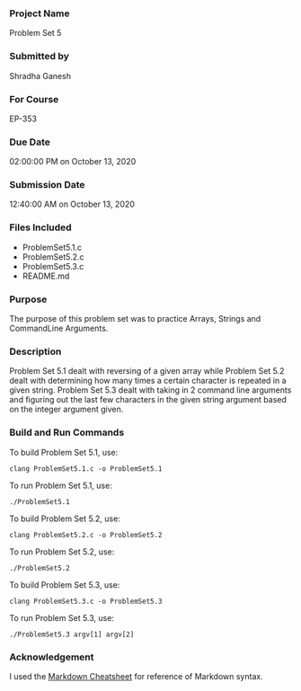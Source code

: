 ### Project Name

Problem Set 5

### Submitted by 

Shradha Ganesh

### For Course

EP-353

### Due Date

02:00:00 PM on October 13, 2020 

### Submission Date

12:40:00 AM on October 13, 2020 

### Files Included

* ProblemSet5.1.c
* ProblemSet5.2.c
* ProblemSet5.3.c
* README.md

### Purpose

The purpose of this problem set was to practice Arrays, Strings and CommandLine Arguments. 

### Description

Problem Set 5.1 dealt with reversing of a given array while Problem Set 5.2 dealt with determining how many times a certain character is repeated in a given string. Problem Set 5.3 dealt with taking in 2 command line arguments and figuring out the last few characters in the given string argument based on the integer argument given. 

### Build and Run Commands

To build Problem Set 5.1, use: 

`clang ProblemSet5.1.c -o ProblemSet5.1`

To run Problem Set 5.1, use: 

`./ProblemSet5.1`

To build Problem Set 5.2, use: 

`clang ProblemSet5.2.c -o ProblemSet5.2`

To run Problem Set 5.2, use: 

`./ProblemSet5.2`

To build Problem Set 5.3, use: 

`clang ProblemSet5.3.c -o ProblemSet5.3`

To run Problem Set 5.3, use: 

`./ProblemSet5.3 argv[1] argv[2]`

### Acknowledgement 

I used the [Markdown Cheatsheet](https://github.com/adam-p/markdown-here/wiki/Markdown-Cheatsheet) for reference of Markdown syntax.





